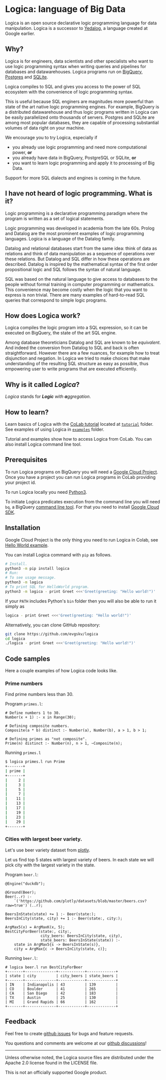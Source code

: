 <!--
Copyright 2020 Google LLC

Licensed under the Apache License, Version 2.0 (the "License");
you may not use this file except in compliance with the License.
You may obtain a copy of the License at

     http://www.apache.org/licenses/LICENSE-2.0

Unless required by applicable law or agreed to in writing, software
distributed under the License is distributed on an "AS IS" BASIS,
WITHOUT WARRANTIES OR CONDITIONS OF ANY KIND, either express or implied.
See the License for the specific language governing permissions and
limitations under the License.
-->

# Logica: language of Big Data

Logica is an open source declarative logic programming
language for data manipulation. Logica is a successor to
[Yedalog](https://research.google/pubs/pub43462/),
a language created at Google earlier.

## Why?

Logica is for engineers, data scientists and other specialists who want to use
logic programming syntax when writing queries and pipelines for databases and datawarehouses.
Logica programs run on
[BigQuery](https://cloud.google.com/bigquery), [Postgres](https://postgresql.org) and [SQLite](https://www.sqlite.org/).

Logica compiles to SQL and gives you access to the power of SQL ecosystem
with the convenience of logic programming syntax. 

This is useful because
SQL enginers are magnitudes more powerful than state of the art native
logic programming engines. For example, BigQuery is a distributed datawarehouse and thus logic programs written
in Logica can be easily parallelized onto thousands of servers. Postgres and SQLite are among most popular databases, they are
capable of processing substantial volumes of data right on your machine.

We encourage you to try Logica, especially if

*   you already use logic programming and need more computational power, **or**
*   you already have data in BigQuery, PostgreSQL or SQLite, **or**
*   you want to learn logic programming and apply it to processing of Big Data.

Support for more SQL dialects and engines is coming in the future.

## I have not heard of logic programming. What is it?

Logic programming is a declarative programming paradigm where the program is
written as a set of logical statements.

Logic programming was developed in academia from the late 60s. Prolog and
Datalog are the most prominent examples of logic programming languages. Logica
is a language of the Datalog family.

Datalog and relational databases start from the same idea: think of data
as relations and think of data manipulation as a sequence of operations over
these relations. But Datalog and SQL differ in how these operations are
described. Datalog is inspired by the mathematical syntax of the first order
propositional logic and SQL follows the syntax of natural language.

SQL was based on the natural language to give access to databases to the people
without formal training in computer programming or mathematics. This convenience
may become costly when the logic that you want to express is non trivial.
There are many examples of hard-to-read SQL queries that correspond to simple
logic programs.

## How does Logica work?

Logica compiles the logic program into a SQL expression, so it can be executed
on BigQuery, the state of the art SQL engine.

Among database theoreticians Datalog and SQL are known to be _equivalent_. And
indeed the conversion from Datalog to SQL and back is often straightforward.
However there are a few nuances, for example how to treat disjunction and
negation. In Logica we tried to make choices that make understanding of the
resulting SQL structure as easy as possible, thus empowering user to write
programs that are executed efficiently.

## Why is it called _Logica_?

_Logica_ stands for _**Logic** with **a**ggregation_.

## How to learn?

Learn basics of Logica with the [CoLab tutorial](https://colab.research.google.com/github/EvgSkv/logica/blob/main/tutorial/Logica_tutorial.ipynb) located at [`tutorial`](https://github.com/EvgSkv/logica/tree/main/tutorial) folder.
See examples of using Logica in [`examples`](https://github.com/EvgSkv/logica/tree/main/examples) folder.

Tutorial and examples show how to access Logica from CoLab. You can also install Logica command line tool.

## Prerequisites

To run Logica programs on BigQuery you will need a 
[Google Cloud Project](https://console.cloud.google.com/projectcreate).
Once you have a project you can run Logica programs in CoLab providing your project id.

To run Logica locally you need [Python3](https://www.python.org/downloads/).

To initiate Logica predicates execution from the command line 
you will need `bq`, a
BigQuery [command line tool](https://cloud.google.com/bigquery/docs/bq-command-line-tool). For that you need to install 
[Google Cloud SDK](https://cloud.google.com/sdk/docs/install).

## Installation

Google Cloud Project is the only thing you need to run Logica in Colab, see
[Hello World example](https://colab.research.google.com/github/EvgSkv/logica/blob/main/examples/Logica_example_Hello_World.ipynb).

You can install Logica command with `pip` as follows.

```sh
# Install.
python3 -m pip install logica
# Run:
# To see usage message.
python3 -m logica
# To print SQL for HelloWorld program.
python3 -m logica - print Greet <<<'Greet(greeting: "Hello world!")'
```

If your `PATH` includes Python's `bin` folder then you will also be able to
run it simply as

```sh
logica - print Greet <<<'Greet(greeting: "Hello world!")'
```

Alternatively, you can clone GitHub repository:

```sh
git clone https://github.com/evgskv/logica
cd logica
./logica - print Greet <<<'Greet(greeting: "Hello world!")'
```


## Code samples

Here a couple examples of how Logica code looks like.

### Prime numbers

Find prime numbers less than 30.

Program `primes.l`:
```
# Define numbers 1 to 30.
Number(x + 1) :- x in Range(30);

# Defining composite numbers.
Composite(a * b) distinct :- Number(a), Number(b), a > 1, b > 1;

# Defining primes as "not composite".
Prime(n) distinct :- Number(n), n > 1, ~Composite(n);
```

Running `primes.l`
```sh
$ logica primes.l run Prime
+-------+
| prime |
+-------+
|     2 |
|     3 |
|     5 |
|     7 |
|    11 |
|    13 |
|    17 |
|    19 |
|    23 |
|    29 |
+-------+
```

### Cities with largest beer variety.

Let's use beer variety dataset from [plotly](https://github.com/plotly/datasets/blob/master/beers.csv).

Let us find top 5 states with largest variety of beers. In each state we will pick city with the largest
variety in the state.

Program `beer.l`:

```
@Engine("duckdb");

@Ground(Beer);
Beer(..r) :- 
    `('https://github.com/plotly/datasets/blob/master/beers.csv?raw=true')`(..r);

BeersInState(state) += 1 :- Beer(state:);
BeersInCity(state, city) += 1 :- Beer(state:, city:);

ArgMax5(x) = ArgMaxK(x, 5);
BestCityForBeer(state:, city:,
                city_beers: BeersInCity(state, city),
                state_beers: BeersInState(state)) :-
    state in ArgMax5{s -> BeersInState(s)},
    city = ArgMax{c -> BeersInCity(state, c)};
```

Running `beer.l`:

```
# logica beer.l run BestCityForBeer
+-------+--------------+------------+-------------+
| state | city         | city_beers | state_beers |
+-------+--------------+------------+-------------+
| IN    | Indianapolis | 43         | 139         |
| CO    | Boulder      | 41         | 265         |
| CA    | San Diego    | 42         | 183         |
| TX    | Austin       | 25         | 130         |
| MI    | Grand Rapids | 66         | 162         |
+-------+--------------+------------+-------------+
```

<!--
### News mentions

Who was mentioned in the news in 2020 the most?
Let's query [GDELT Project](https://www.gdeltproject.org/) dataset.

Program `mentions.l`
```
@OrderBy(Mentions, "mentions desc");
@Limit(Mentions, 10);
Mentions(person:, mentions? += 1) distinct :-
  gdelt-bq.gdeltv2.gkg(persons:, date:),
  Substr(ToString(date), 0, 4) == "2020",
  the_persons == Split(persons, ";"),
  person in the_persons;
```

Running `mentions.l`
```
$ logica mentions.l run Mentions
+----------------+----------+
|     person     | mentions |
+----------------+----------+
| donald trump   |  3624228 |
| joe biden      |  1591320 |
| los angeles    |  1221998 |
| george floyd   |   923472 |
| boris johnson  |   845955 |
| barack obama   |   541672 |
| vladimir putin |   486428 |
| bernie sanders |   409224 |
| andrew cuomo   |   375594 |
| nancy pelosi   |   375373 |
+----------------+----------+
```

Note that cities of Los Angeles and Las Vegas are mentioned in this table due to known
missclasification issue in the GDELT data analysis.
--> 
## Feedback

Feel free to create [github issues](https://github.com/EvgSkv/logica/issues)
for bugs and feature requests.

You questions and comments are welcome at our [github discussions](https://github.com/EvgSkv/logica/discussions)!



---

Unless otherwise noted, the Logica source files are distributed
under the Apache 2.0 license found in the LICENSE file.

This is not an officially supported Google product.


